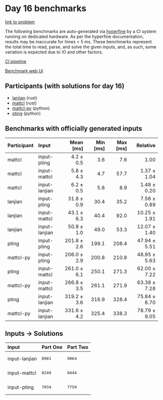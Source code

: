 # Day 16 benchmarks

[link to problem](https://adventofcode.com/2023/day/16)

The following benchmarks are auto-generated via
[hyperfine](https://github.com/sharkdp/hyperfine) by a CI system running on
dedicated hardware. As per the hyperfine documentation, results may be
inaccurate for times < 5 ms. These benchmarks represent the total time to read,
parse, and solve the given inputs, and, as such, some variation is expected due
to IO and other factors.

[CI pipeline](http://ci.papercode.net:8080/teams/main/pipelines/aoc2023)

[Benchmark web UI](https://aoc.ancalagon.black)


## Participants (with solutions for day 16)

- [lanjian](https://github.com/lanjian/aoc-2023) (rust)
- [mattcl](https://github.com/mattcl/aoc2023) (rust)
- [mattcl-py](https://github.com/mattcl/aoc2023-py) (python)
- [pting](https://github.com/pting/aoc2023) (python)


## Benchmarks with officially generated inputs

| Participant | Input | Mean [ms] | Min [ms] | Max [ms] | Relative |
|:---|:---|---:|---:|---:|---:|
| mattcl | input-pting | 4.2 ± 0.5 | 3.6 | 7.6 | 1.00 |
| mattcl | input-mattcl | 5.8 ± 4.3 | 4.7 | 57.7 | 1.37 ± 1.04 |
| mattcl | input-lanjian | 6.2 ± 0.5 | 5.8 | 8.9 | 1.48 ± 0.20 |
| lanjian | input-pting | 31.8 ± 0.9 | 30.4 | 35.2 | 7.56 ± 0.89 |
| lanjian | input-mattcl | 43.1 ± 6.3 | 40.4 | 92.0 | 10.25 ± 1.91 |
| lanjian | input-lanjian | 50.8 ± 1.0 | 49.0 | 53.3 | 12.07 ± 1.40 |
| pting | input-pting | 201.8 ± 2.6 | 199.1 | 208.4 | 47.94 ± 5.51 |
| mattcl-py | input-pting | 206.0 ± 2.9 | 200.8 | 210.8 | 48.95 ± 5.63 |
| pting | input-mattcl | 261.0 ± 6.1 | 250.1 | 271.3 | 62.00 ± 7.22 |
| mattcl-py | input-mattcl | 266.8 ± 3.5 | 261.1 | 271.9 | 63.38 ± 7.28 |
| pting | input-lanjian | 319.2 ± 3.6 | 316.9 | 328.4 | 75.84 ± 8.70 |
| mattcl-py | input-lanjian | 331.6 ± 4.2 | 325.4 | 338.3 | 78.79 ± 9.05 |


## Inputs -> Solutions

| Input | Part One | Part Two |
|:---|:---|:---|
|input-lanjian|<pre>8901</pre>|<pre>9064</pre>|
|input-mattcl|<pre>8249</pre>|<pre>8444</pre>|
|input-pting|<pre>7034</pre>|<pre>7759</pre>|
